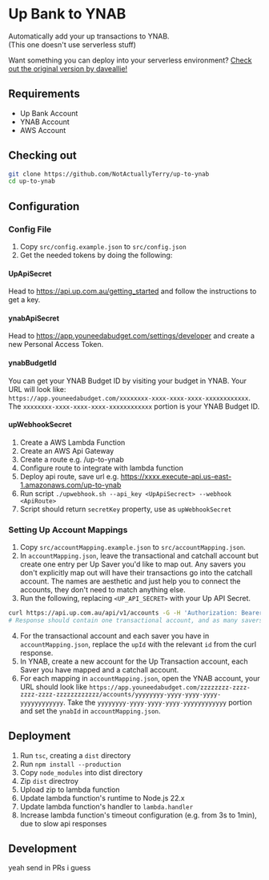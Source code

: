 # Up Bank to YNAB

Automatically add your up transactions to YNAB.  
(This one doesn't use serverless stuff)

Want something you can deploy into your serverless environment? [Check out the original version by daveallie!](https://github.com/daveallie/up-bank-ynab-transformer)

## Requirements

- Up Bank Account
- YNAB Account
- AWS Account

## Checking out

```bash
git clone https://github.com/NotActuallyTerry/up-to-ynab
cd up-to-ynab
```

## Configuration

### Config File

1. Copy `src/config.example.json` to `src/config.json`
2. Get the needed tokens by doing the following:

#### UpApiSecret

Head to https://api.up.com.au/getting_started and follow the instructions to get a key.

#### ynabApiSecret

Head to https://app.youneedabudget.com/settings/developer and create a new Personal Access Token.

#### ynabBudgetId

You can get your YNAB Budget ID by visiting your budget in YNAB. Your URL will look like:   
`https://app.youneedabudget.com/xxxxxxxx-xxxx-xxxx-xxxx-xxxxxxxxxxxx`.   
The `xxxxxxxx-xxxx-xxxx-xxxx-xxxxxxxxxxxx` portion is your YNAB Budget ID.

#### upWebhookSecret

1. Create a AWS Lambda Function
2. Create an AWS Api Gateway
3. Create a route e.g. /up-to-ynab
4. Configure route to integrate with lambda function
5. Deploy api route, save url e.g. https://xxxx.execute-api.us-east-1.amazonaws.com/up-to-ynab
6. Run script
`./upwebhook.sh --api_key <UpApiSecrect> --webhook <ApiRoute>`
6. Script should return `secretKey` property, use as `upWebhookSecret`

### Setting Up Account Mappings

1. Copy `src/accountMapping.example.json` to `src/accountMapping.json`.
2. In `accountMapping.json`, leave the transactional and catchall account but create one entry per Up Saver you'd like
   to map out. Any savers you don't explicitly map out will have their transactions go into the catchall account. The
   names are aesthetic and just help you to connect the accounts, they don't need to match anything else.
3. Run the following, replacing `<UP_API_SECRET>` with your Up API Secret.

```bash
curl https://api.up.com.au/api/v1/accounts -G -H 'Authorization: Bearer <UP_API_SECRET>'
# Response should contain one transactional account, and as many savers as you have.
```

4. For the transactional account and each saver you have in `accountMapping.json`, replace the `upId` with the relevant
   `id` from the curl response.
5. In YNAB, create a new account for the Up Transaction account, each Saver you have mapped and a catchall account.
6. For each mapping in `accountMapping.json`, open the YNAB account, your URL should look like
   `https://app.youneedabudget.com/zzzzzzzz-zzzz-zzzz-zzzz-zzzzzzzzzzzz/accounts/yyyyyyyy-yyyy-yyyy-yyyy-yyyyyyyyyyyy`.
   Take the `yyyyyyyy-yyyy-yyyy-yyyy-yyyyyyyyyyyy` portion and set the `ynabId` in `accountMapping.json`.

## Deployment

1. Run `tsc`, creating a `dist` directory
2. Run `npm install --production`
3. Copy `node_modules` into dist directory
4. Zip `dist` directroy
5. Upload zip to lambda function
6. Update lambda function's runtime to Node.js 22.x
7. Update lambda function's handler to `lambda.handler`
8. Increase lambda function's timeout configuration (e.g. from 3s to 1min), due to slow api responses

## Development

yeah send in PRs i guess
